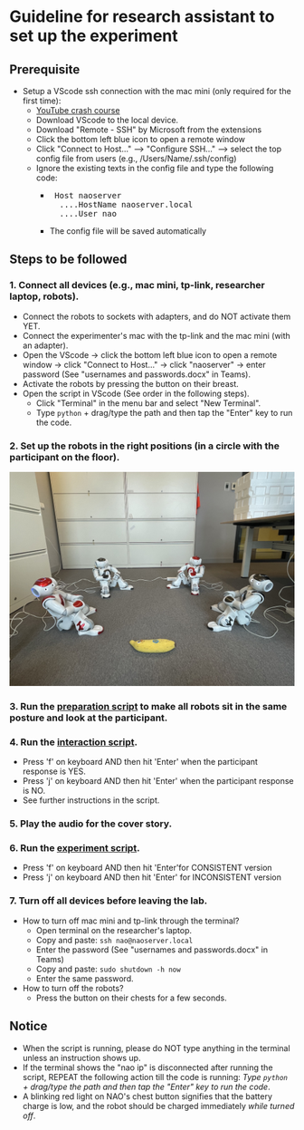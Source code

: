 # Guideline for research assistant to set up the experiment

## Prerequisite
  - Setup a VScode ssh connection with the mac mini (only required for the first time):
    - [YouTube crash course](https://www.youtube.com/watch?v=cOopQQIL8JU)
    - Download VScode to the local device.
    - Download "Remote - SSH" by Microsoft from the extensions
    - Click the bottom left blue icon to open a remote window
    - Click "Connect to Host..." --> "Configure SSH..." --> select the top config file from users (e.g., /Users/Name/.ssh/config)
    - Ignore the existing texts in the config file and type the following code:
      - <pre> Host naoserver 
          ....HostName naoserver.local 
          ....User nao </pre>
      - The config file will be saved automatically
      
## Steps to be followed

### 1. Connect all devices (e.g., mac mini, tp-link, researcher laptop, robots).
  - Connect the robots to sockets with adapters, and do NOT activate them YET.
  - Connect the experimenter's mac with the tp-link and the mac mini (with an adapter).
  - Open the VScode -> click the bottom left blue icon to open a remote window -> click "Connect to Host..." -> click "naoserver" -> enter password (See "usernames and passwords.docx" in Teams).
  - Activate the robots by pressing the button on their breast.
  - Open the script in VScode (See order in the following steps).
    - Click "Terminal" in the menu bar and select "New Terminal".
    - Type `python` + drag/type the path and then tap the "Enter" key to run the code.
  
### 2. Set up the robots in the right positions (in a circle with the participant on the floor).
![robotsetup](https://github.com/UvA-CW-Robo-research/Multi-Nao-Speech-Orchestration/blob/main/robotsetup.jpeg)

### 3. Run the [preparation script](https://github.com/UvA-CW-Robo-research/Multi-Nao-Speech-Orchestration/blob/main/scripts/nao_preparation.py) to make all robots sit in the same posture and look at the participant.

### 4. Run the [interaction script](https://github.com/UvA-CW-Robo-research/Multi-Nao-Speech-Orchestration/blob/main/scripts/nao_interactions.py).
- Press 'f' on keyboard AND then hit 'Enter' when the participant response is YES.
- Press 'j' on keyboard AND then hit 'Enter' when the participant response is NO.
- See further instructions in the script.
  
### 5. Play the audio for the cover story.

### 6. Run the [experiment script](XX).
- Press 'f' on keyboard AND then hit 'Enter'for CONSISTENT version
- Press 'j' on keyboard AND then hit 'Enter' for INCONSISTENT version

### 7. Turn off all devices before leaving the lab.
  - How to turn off mac mini and tp-link through the terminal?
    - Open terminal on the researcher's laptop.
    - Copy and paste: `ssh nao@naoserver.local`
    - Enter the password (See "usernames and passwords.docx" in Teams)
    - Copy and paste: `sudo shutdown -h now`
    - Enter the same password.
  - How to turn off the robots?
    - Press the button on their chests for a few seconds.
  
## Notice
- When the script is running, please do NOT type anything in the terminal unless an instruction shows up.
- If the terminal shows the "nao ip" is disconnected after running the script, REPEAT the following action till the code is running: *Type `python` + drag/type the path and then tap the "Enter" key to run the code*.
- A blinking red light on NAO's chest button signifies that the battery charge is low, and the robot should be charged immediately *while turned off*.




